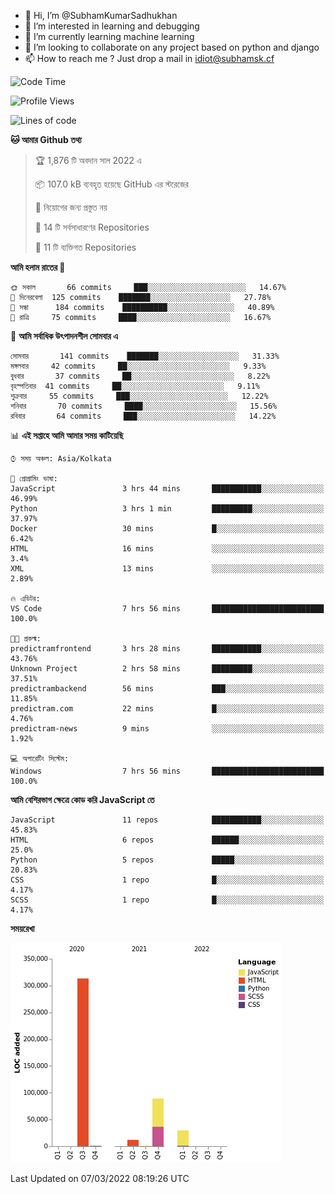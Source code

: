 - 👋 Hi, I’m @SubhamKumarSadhukhan
- 👀 I’m interested in learning and debugging
- 🌱 I’m currently learning machine learning
- 💞️ I’m looking to collaborate on any project based on python and django
- 📫 How to reach me ?
      Just drop a mail in idiot@subhamsk.cf

<!---
SubhamKumarSadhukhan/SubhamKumarSadhukhan is a ✨ special ✨ repository because its `README.md` (this file) appears on your GitHub profile.
You can click the Preview link to take a look at your changes.
--->


<!--START_SECTION:waka-->
![Code Time](http://img.shields.io/badge/Code%20Time-232%20hrs%2026%20mins-blue)

![Profile Views](http://img.shields.io/badge/%E0%A6%AA%E0%A7%8D%E0%A6%B0%E0%A7%8B%E0%A6%AB%E0%A6%BE%E0%A6%87%E0%A6%B2%20%E0%A6%A6%E0%A6%B0%E0%A7%8D%E0%A6%B6%E0%A6%A8-0-blue)

![Lines of code](https://img.shields.io/badge/%E0%A6%B9%E0%A7%8D%E0%A6%AF%E0%A6%BE%E0%A6%B2%E0%A7%8B%20%E0%A6%93%E0%A6%AF%E0%A6%BC%E0%A6%BE%E0%A6%B0%E0%A7%8D%E0%A6%B2%E0%A7%8D%E0%A6%A1%20%E0%A6%A5%E0%A7%87%E0%A6%95%E0%A7%87%20%E0%A6%86%E0%A6%AE%E0%A6%BF%20%E0%A6%B2%E0%A6%BF%E0%A6%96%E0%A7%87%E0%A6%9B%E0%A6%BF-446%20Thousand%20%E0%A6%95%E0%A7%8B%E0%A6%A1%E0%A7%87%E0%A6%B0%20%E0%A6%B2%E0%A6%BE%E0%A6%87%E0%A6%A8-blue)

**🐱 আমার Github তথ্য** 

> 🏆 1,876 টি অবদান সাল 2022 এ
 > 
> 📦 107.0 kB ব্যবহৃত হয়েছে GitHub এর স্টরেজের 
 > 
> 🚫 নিয়োগের জন্য প্রস্তুত নয়
 > 
> 📜 14 টি সর্বসাধারণের Repositories 
 > 
> 🔑 11 টি ব্যক্তিগত Repositories  
 > 
**আমি হলাম রাতের 🦉** 

```text
🌞 সকাল       66 commits     ███░░░░░░░░░░░░░░░░░░░░░░   14.67% 
🌆 দিনেরবেলা  125 commits    ███████░░░░░░░░░░░░░░░░░░   27.78% 
🌃 সন্ধা      184 commits    ██████████░░░░░░░░░░░░░░░   40.89% 
🌙 রাত্রি     75 commits     ████░░░░░░░░░░░░░░░░░░░░░   16.67%

```
📅 **আমি সর্বাধিক উৎপাদনশীল সোমবার এ** 

```text
সোমবার       141 commits    ███████░░░░░░░░░░░░░░░░░░   31.33% 
মঙ্গলবার     42 commits     ██░░░░░░░░░░░░░░░░░░░░░░░   9.33% 
বুধবার       37 commits     ██░░░░░░░░░░░░░░░░░░░░░░░   8.22% 
বৃহস্পতিবার  41 commits     ██░░░░░░░░░░░░░░░░░░░░░░░   9.11% 
শুক্রবার     55 commits     ███░░░░░░░░░░░░░░░░░░░░░░   12.22% 
শনিবার       70 commits     ████░░░░░░░░░░░░░░░░░░░░░   15.56% 
রবিবার       64 commits     ███░░░░░░░░░░░░░░░░░░░░░░   14.22%

```


📊 **এই সপ্তাহে আমি আমার সময় কাটিয়েছি** 

```text
⌚︎ সময় অঞ্চল: Asia/Kolkata

💬 প্রোগ্রামিং ভাষা: 
JavaScript               3 hrs 44 mins       ███████████░░░░░░░░░░░░░░   46.99% 
Python                   3 hrs 1 min         █████████░░░░░░░░░░░░░░░░   37.97% 
Docker                   30 mins             █░░░░░░░░░░░░░░░░░░░░░░░░   6.42% 
HTML                     16 mins             ░░░░░░░░░░░░░░░░░░░░░░░░░   3.4% 
XML                      13 mins             ░░░░░░░░░░░░░░░░░░░░░░░░░   2.89%

🔥 এডিটর: 
VS Code                  7 hrs 56 mins       █████████████████████████   100.0%

🐱‍💻 প্রকল্ম: 
predictramfrontend       3 hrs 28 mins       ███████████░░░░░░░░░░░░░░   43.76% 
Unknown Project          2 hrs 58 mins       █████████░░░░░░░░░░░░░░░░   37.51% 
predictrambackend        56 mins             ███░░░░░░░░░░░░░░░░░░░░░░   11.85% 
predictram.com           22 mins             █░░░░░░░░░░░░░░░░░░░░░░░░   4.76% 
predictram-news          9 mins              ░░░░░░░░░░░░░░░░░░░░░░░░░   1.92%

💻 অপারেটিং সিস্টেম: 
Windows                  7 hrs 56 mins       █████████████████████████   100.0%

```

**আমি বেশিরভাগ ক্ষেত্রে কোড করি JavaScript তে** 

```text
JavaScript               11 repos            ███████████░░░░░░░░░░░░░░   45.83% 
HTML                     6 repos             ██████░░░░░░░░░░░░░░░░░░░   25.0% 
Python                   5 repos             █████░░░░░░░░░░░░░░░░░░░░   20.83% 
CSS                      1 repo              █░░░░░░░░░░░░░░░░░░░░░░░░   4.17% 
SCSS                     1 repo              █░░░░░░░░░░░░░░░░░░░░░░░░   4.17%

```


**সময়রেখা**

![Chart not found](https://raw.githubusercontent.com/SubhamKumarSadhukhan/SubhamKumarSadhukhan/main/charts/bar_graph.png) 


 Last Updated on 07/03/2022 08:19:26 UTC
<!--END_SECTION:waka-->
